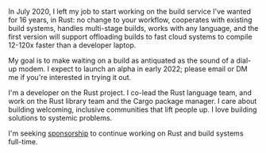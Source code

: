 In July 2020, I left my job to start working on the build service I've wanted for 16 years, in Rust: no change to your workflow, cooperates with existing build systems, handles multi-stage builds, works with any language, and the first version will support offloading builds to fast cloud systems to compile 12-120x faster than a developer laptop.

My goal is to make waiting on a build as antiquated as the sound of a dial-up modem. I expect to launch an alpha in early 2022; please email or DM me if you're interested in trying it out.

I'm a developer on the Rust project. I co-lead the Rust language team, and work on the Rust library team and the Cargo package manager. I care about building welcoming, inclusive communities that lift people up. I love building solutions to systemic problems.

I'm seeking [sponsorship](https://github.com/sponsors/joshtriplett/) to continue working on Rust and build systems full-time.

